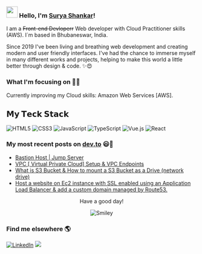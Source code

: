 ### <img src="https://media.giphy.com/media/hvRJCLFzcasrR4ia7z/giphy.gif" width="30px"> Hello, I'm [Surya Shankar](https://surya-shankar.ml/)!

I am a ~~Front-end Devloperr~~ Web developer with Cloud Practitioner skills (AWS). I´m based in Bhubaneswar, India.

Since 2019 I've been living and breathing web development and creating modern and user friendly interfaces. I've had the chance to immerse myself in many different works and projects, helping to make this world a little better through design & code. ✨😍

### What I'm focusing on 👨‍💻

Currently improving my Cloud skills: Amazon Web Services [AWS].<br />

## 𝗠𝘆 𝗧𝗲𝗰𝗸 𝗦𝘁𝗮𝗰𝗸

![HTML5](https://img.shields.io/badge/-HTML5-%23E44D27?style=flat-square&logo=html5&logoColor=ffffff)
![CSS3](https://img.shields.io/badge/-CSS3-%231572B6?style=flat-square&logo=css3)
![JavaScript](https://img.shields.io/badge/-JavaScript-%23F7DF1C?style=flat-square&logo=javascript&logoColor=000000&labelColor=%23F7DF1C&color=%23FFCE5A)
![TypeScript](https://img.shields.io/badge/-TypeScript-007ACC?style=flat-square&logo=typescript&logoColor=white)
![Vue.js](https://img.shields.io/badge/-Vue.js-%232c3e50?style=flat-square&logo=vuedotjs)
![React](https://img.shields.io/badge/-React-%23282C34?style=flat-square&logo=react)

### My most recent posts on [dev.to](https://dev.to/shankarsurya035) 😃🧾
<!-- BLOG-POST-LIST:START -->
- [Bastion Host | Jump Server](https://dev.to/shankarsurya035/bastion-host-jump-server-295g)
- [VPC [ Virtual Private Cloud] Setup & VPC Endpoints](https://dev.to/shankarsurya035/vpc-virtual-private-cloud-setup-vpc-endpoints-5feo)
- [What is S3 Bucket & How to mount a S3 Bucket as a Drive (network drive)](https://dev.to/shankarsurya035/what-is-s3-bucket-how-to-mount-a-s3-bucket-in-a-drive-network-drive-3d4f)
- [Host a website on Ec2 instance with SSL enabled using an Application Load Balancer & add a custom domain managed by Route53.](https://dev.to/shankarsurya035/host-a-website-on-ec2-instance-with-ssl-enabled-using-an-application-load-balancer-add-a-custom-domain-managed-by-route53-4ko5)
<!-- BLOG-POST-LIST:END -->

<div align="center">
<p>Have a good day!</p>
<div>
<img src="https://github.com/fnky/fnky/raw/fnky/img/smile.gif" alt="Smiley" align="center">
</div>
</div>

### Find me elsewhere 🌎

<a href="https://www.linkedin.com/in/surya-shankar-2548981b9/" target="_blank"><img alt="LinkedIn" src="https://img.shields.io/badge/-LinkedIn-0077B5?style=flat-square&logo=Linkedin&logoColor=white"></a>
[![](https://img.shields.io/website?color=0ab9e6&style=flat-square&up_message=xlbd.me&url=https%3A%2F%2Fxlbd.me)](https://surya-shankar.ml/)

